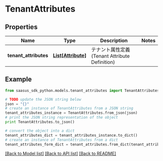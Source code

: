 # TenantAttributes


## Properties
Name | Type | Description | Notes
------------ | ------------- | ------------- | -------------
**tenant_attributes** | [**List[Attribute]**](Attribute.md) | テナント属性定義(Tenant Attribute Definition) | 

## Example

```python
from saasus_sdk_python.models.tenant_attributes import TenantAttributes

# TODO update the JSON string below
json = "{}"
# create an instance of TenantAttributes from a JSON string
tenant_attributes_instance = TenantAttributes.from_json(json)
# print the JSON string representation of the object
print TenantAttributes.to_json()

# convert the object into a dict
tenant_attributes_dict = tenant_attributes_instance.to_dict()
# create an instance of TenantAttributes from a dict
tenant_attributes_form_dict = tenant_attributes.from_dict(tenant_attributes_dict)
```
[[Back to Model list]](../README.md#documentation-for-models) [[Back to API list]](../README.md#documentation-for-api-endpoints) [[Back to README]](../README.md)


